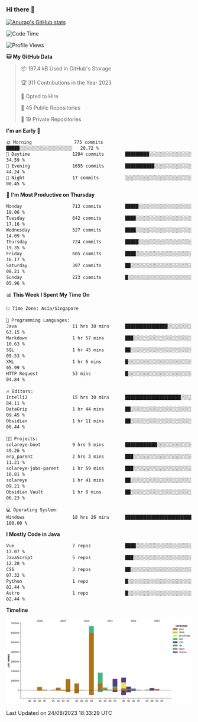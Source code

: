 ### Hi there 👋

[![Anurag's GitHub stats](https://github-readme-stats.vercel.app/api?username=xiumu2017&show_icons=true&theme=radical)](https://github.com/anuraghazra/github-readme-stats)

<!--
**xiumu2017/xiumu2017** is a ✨ _special_ ✨ repository because its `README.md` (this file) appears on your GitHub profile.

Here are some ideas to get you started:

- 🔭 I’m currently working on ...
- 🌱 I’m currently learning ...
- 👯 I’m looking to collaborate on ...
- 🤔 I’m looking for help with ...
- 💬 Ask me about ...
- 📫 How to reach me: ...
- 😄 Pronouns: ...
- ⚡ Fun fact: ...
-->

<!--START_SECTION:waka-->
![Code Time](http://img.shields.io/badge/Code%20Time-1%2C683%20hrs%2049%20mins-blue)

![Profile Views](http://img.shields.io/badge/Profile%20Views-2-blue)

**🐱 My GitHub Data** 

> 📦 197.4 kB Used in GitHub's Storage 
 > 
> 🏆 311 Contributions in the Year 2023
 > 
> 💼 Opted to Hire
 > 
> 📜 45 Public Repositories 
 > 
> 🔑 19 Private Repositories 
 > 
**I'm an Early 🐤** 

```text
🌞 Morning                775 commits         █████░░░░░░░░░░░░░░░░░░░░   20.72 % 
🌆 Daytime                1294 commits        █████████░░░░░░░░░░░░░░░░   34.59 % 
🌃 Evening                1655 commits        ███████████░░░░░░░░░░░░░░   44.24 % 
🌙 Night                  17 commits          ░░░░░░░░░░░░░░░░░░░░░░░░░   00.45 % 
```
📅 **I'm Most Productive on Thursday** 

```text
Monday                   713 commits         █████░░░░░░░░░░░░░░░░░░░░   19.06 % 
Tuesday                  642 commits         ████░░░░░░░░░░░░░░░░░░░░░   17.16 % 
Wednesday                527 commits         ████░░░░░░░░░░░░░░░░░░░░░   14.09 % 
Thursday                 724 commits         █████░░░░░░░░░░░░░░░░░░░░   19.35 % 
Friday                   605 commits         ████░░░░░░░░░░░░░░░░░░░░░   16.17 % 
Saturday                 307 commits         ██░░░░░░░░░░░░░░░░░░░░░░░   08.21 % 
Sunday                   223 commits         █░░░░░░░░░░░░░░░░░░░░░░░░   05.96 % 
```


📊 **This Week I Spent My Time On** 

```text
🕑︎ Time Zone: Asia/Singapore

💬 Programming Languages: 
Java                     11 hrs 38 mins      ████████████████░░░░░░░░░   63.15 % 
Markdown                 1 hr 57 mins        ███░░░░░░░░░░░░░░░░░░░░░░   10.63 % 
SQL                      1 hr 45 mins        ██░░░░░░░░░░░░░░░░░░░░░░░   09.53 % 
XML                      1 hr 6 mins         █░░░░░░░░░░░░░░░░░░░░░░░░   05.99 % 
HTTP Request             53 mins             █░░░░░░░░░░░░░░░░░░░░░░░░   04.84 % 

🔥 Editors: 
IntelliJ                 15 hrs 30 mins      █████████████████████░░░░   84.11 % 
DataGrip                 1 hr 44 mins        ██░░░░░░░░░░░░░░░░░░░░░░░   09.45 % 
Obsidian                 1 hr 11 mins        ██░░░░░░░░░░░░░░░░░░░░░░░   06.44 % 

🐱‍💻 Projects: 
solareye-boot            9 hrs 5 mins        ████████████░░░░░░░░░░░░░   49.26 % 
erp_parent               2 hrs 3 mins        ███░░░░░░░░░░░░░░░░░░░░░░   11.21 % 
solareye-jobs-parent     1 hr 59 mins        ███░░░░░░░░░░░░░░░░░░░░░░   10.81 % 
solareye                 1 hr 41 mins        ██░░░░░░░░░░░░░░░░░░░░░░░   09.21 % 
Obsidian Vault           1 hr 8 mins         ██░░░░░░░░░░░░░░░░░░░░░░░   06.23 % 

💻 Operating System: 
Windows                  18 hrs 26 mins      █████████████████████████   100.00 % 
```

**I Mostly Code in Java** 

```text
Vue                      7 repos             ████░░░░░░░░░░░░░░░░░░░░░   17.07 % 
JavaScript               5 repos             ███░░░░░░░░░░░░░░░░░░░░░░   12.20 % 
CSS                      3 repos             ██░░░░░░░░░░░░░░░░░░░░░░░   07.32 % 
Python                   1 repo              █░░░░░░░░░░░░░░░░░░░░░░░░   02.44 % 
Astro                    1 repo              █░░░░░░░░░░░░░░░░░░░░░░░░   02.44 % 
```



**Timeline**

![Lines of Code chart](https://raw.githubusercontent.com/xiumu2017/xiumu2017/main/assets/bar_graph.png)


 Last Updated on 24/08/2023 18:33:29 UTC
<!--END_SECTION:waka-->
